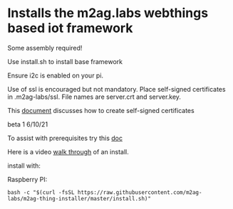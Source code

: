 # Installs the m2ag.labs webthings based iot framework

Some assembly required!

Use install.sh to install base framework

Ensure i2c is enabled on your pi.

Use of ssl is encouraged but not mandatory. Place self-signed certificates in .m2ag-labs/ssl. File names are server.crt and server.key.

This [document](https://docs.google.com/document/d/14vuQJgqhT3Ylm6VSoCiv0JzX6T2fNVaKkcaUYLtU_xM/edit?usp=sharing) discusses how to create self-signed certificates

beta 1 6/10/21

To assist with prerequisites try this [doc](https://docs.google.com/document/d/1MfYIxnEYlHoLYPp0aK_jBCefJHbil6GVLdsT3CCK7yQ/edit?usp=sharing)

Here is a video [walk through](https://www.youtube.com/watch?v=eedckN2m7Ew) of an install. 

install with:

Raspberry PI:
```
bash -c "$(curl -fsSL https://raw.githubusercontent.com/m2ag-labs/m2ag-thing-installer/master/install.sh)"
```


